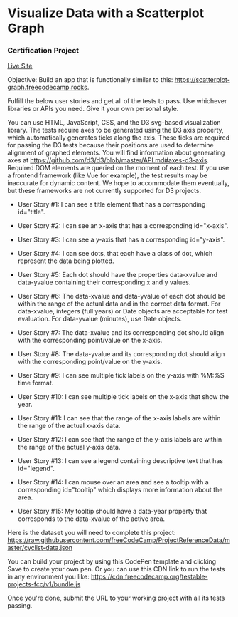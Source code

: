 # Visualize Data with a Scatterplot Graph

### Certification Project

[Live Site](scatterplot.certified2003.repl.co)

Objective: Build an app that is functionally similar to this: https://scatterplot-graph.freecodecamp.rocks.

Fulfill the below user stories and get all of the tests to pass. Use whichever libraries or APIs you need. Give it your own personal style.

You can use HTML, JavaScript, CSS, and the D3 svg-based visualization library. The tests require axes to be generated using the D3 axis property, which automatically generates ticks along the axis. These ticks are required for passing the D3 tests because their positions are used to determine alignment of graphed elements. You will find information about generating axes at https://github.com/d3/d3/blob/master/API.md#axes-d3-axis. Required DOM elements are queried on the moment of each test. If you use a frontend framework (like Vue for example), the test results may be inaccurate for dynamic content. We hope to accommodate them eventually, but these frameworks are not currently supported for D3 projects.

- User Story #1: I can see a title element that has a corresponding id="title".

- User Story #2: I can see an x-axis that has a corresponding id="x-axis".

- User Story #3: I can see a y-axis that has a corresponding id="y-axis".

- User Story #4: I can see dots, that each have a class of dot, which represent the data being plotted.

- User Story #5: Each dot should have the properties data-xvalue and data-yvalue containing their corresponding x and y values.

- User Story #6: The data-xvalue and data-yvalue of each dot should be within the range of the actual data and in the correct data format. For data-xvalue, integers (full years) or Date objects are acceptable for test evaluation. For data-yvalue (minutes), use Date objects.

- User Story #7: The data-xvalue and its corresponding dot should align with the corresponding point/value on the x-axis.

- User Story #8: The data-yvalue and its corresponding dot should align with the corresponding point/value on the y-axis.

- User Story #9: I can see multiple tick labels on the y-axis with %M:%S time format.

- User Story #10: I can see multiple tick labels on the x-axis that show the year.

- User Story #11: I can see that the range of the x-axis labels are within the range of the actual x-axis data.

- User Story #12: I can see that the range of the y-axis labels are within the range of the actual y-axis data.

- User Story #13: I can see a legend containing descriptive text that has id="legend".

- User Story #14: I can mouse over an area and see a tooltip with a corresponding id="tooltip" which displays more information about the area.

- User Story #15: My tooltip should have a data-year property that corresponds to the data-xvalue of the active area.

Here is the dataset you will need to complete this project: https://raw.githubusercontent.com/freeCodeCamp/ProjectReferenceData/master/cyclist-data.json

You can build your project by using this CodePen template and clicking Save to create your own pen. Or you can use this CDN link to run the tests in any environment you like: https://cdn.freecodecamp.org/testable-projects-fcc/v1/bundle.js

Once you're done, submit the URL to your working project with all its tests passing.